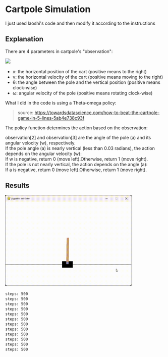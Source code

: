 # Cartpole Simulation    
I just used laoshi's code and then modify it according to the instructions   

## Explanation   
There are 4 parameters in cartpole's "observation":   

<img src="cartpole.png" width="400"/>    

- x: the horizontal position of the cart (positive means to the right)   
- v: the horizontal velocity of the cart (positive means moving to the right)   
- θ: the angle between the pole and the vertical position (positive means clock-wise)   
- ω: angular velocity of the pole (positive means rotating clock-wise)   

What I did in the code is using a Theta-omega policy:
> source: https://towardsdatascience.com/how-to-beat-the-cartpole-game-in-5-lines-5ab4e738c93f    

The policy function determines the action based on the observation:

observation[2] and observation[3] are the angle of the pole (a) and its angular velocity (w), respectively.   
If the pole angle (a) is nearly vertical (less than 0.03 radians), the action depends on the angular velocity (w):  
If w is negative, return 0 (move left).Otherwise, return 1 (move right).   
If the pole is not nearly vertical, the action depends on the angle (a):   
If a is negative, return 0 (move left).Otherwise, return 1 (move right).   


## Results   

<img src="Cart.gif" width="400"/>    

```
steps: 500
steps: 500
steps: 500
steps: 500
steps: 500
steps: 500
steps: 500
steps: 500
steps: 500
steps: 500
steps: 500
steps: 500
```
